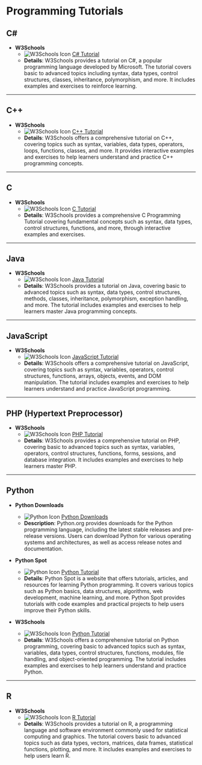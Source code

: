 # Programming Tutorials

## C#

- **W3Schools**
  - ![W3Schools Icon](https://www.w3schools.com/images/w3schoolscom_gray.gif) [C# Tutorial](https://www.w3schools.com/cs/index.php)
  - **Details**: W3Schools provides a tutorial on C#, a popular programming language developed by Microsoft. The tutorial covers basic to advanced topics including syntax, data types, control structures, classes, inheritance, polymorphism, and more. It includes examples and exercises to reinforce learning.

---

## C++

- **W3Schools**
  - ![W3Schools Icon](https://www.w3schools.com/images/w3schoolscom_gray.gif) [C++ Tutorial](https://www.w3schools.com/cpp/default.asp)
  - **Details**: W3Schools offers a comprehensive tutorial on C++, covering topics such as syntax, variables, data types, operators, loops, functions, classes, and more. It provides interactive examples and exercises to help learners understand and practice C++ programming concepts.

---

## C

- **W3Schools**
  - ![W3Schools Icon](https://www.w3schools.com/images/w3schoolscom_gray.gif) [C Tutorial](https://www.w3schools.com/c/index.php)
  - **Details**: W3Schools provides a comprehensive C Programming Tutorial covering fundamental concepts such as syntax, data types, control structures, functions, and more, through interactive examples and exercises.

---

## Java

- **W3Schools**
  - ![W3Schools Icon](https://www.w3schools.com/images/w3schoolscom_gray.gif) [Java Tutorial](https://www.w3schools.com/java/default.asp)
  - **Details**: W3Schools provides a tutorial on Java, covering basic to advanced topics such as syntax, data types, control structures, methods, classes, inheritance, polymorphism, exception handling, and more. The tutorial includes examples and exercises to help learners master Java programming concepts.

---

## JavaScript

- **W3Schools**
  - ![W3Schools Icon](https://www.w3schools.com/images/w3schoolscom_gray.gif) [JavaScript Tutorial](https://www.w3schools.com/js/default.asp)
  - **Details**: W3Schools offers a comprehensive tutorial on JavaScript, covering topics such as syntax, variables, operators, control structures, functions, arrays, objects, events, and DOM manipulation. The tutorial includes examples and exercises to help learners understand and practice JavaScript programming.

---

## PHP (Hypertext Preprocessor)

- **W3Schools**
  - ![W3Schools Icon](https://www.w3schools.com/images/w3schoolscom_gray.gif) [PHP Tutorial](https://www.w3schools.com/php/default.asp)
  - **Details**: W3Schools provides a comprehensive tutorial on PHP, covering basic to advanced topics such as syntax, variables, operators, control structures, functions, forms, sessions, and database integration. It includes examples and exercises to help learners master PHP.

---

## Python

- **Python Downloads**
  - ![Python Icon](https://www.python.org/static/apple-touch-icon-144x144-precomposed.png) [Python Downloads](https://www.python.org/downloads/)
  - **Description**: Python.org provides downloads for the Python programming language, including the latest stable releases and pre-release versions. Users can download Python for various operating systems and architectures, as well as access release notes and documentation.

- **Python Spot**
  - ![Python Icon](https://www.python.org/static/apple-touch-icon-144x144-precomposed.png) [Python Tutorial](https://pythonspot.com/)
  - **Details**: Python Spot is a website that offers tutorials, articles, and resources for learning Python programming. It covers various topics such as Python basics, data structures, algorithms, web development, machine learning, and more. Python Spot provides tutorials with code examples and practical projects to help users improve their Python skills.

- **W3Schools**
  - ![W3Schools Icon](https://www.w3schools.com/images/w3schoolscom_gray.gif) [Python Tutorial](https://www.w3schools.com/python/)
  - **Details**: W3Schools offers a comprehensive tutorial on Python programming, covering basic to advanced topics such as syntax, variables, data types, control structures, functions, modules, file handling, and object-oriented programming. The tutorial includes examples and exercises to help learners understand and practice Python.

---

## R

- **W3Schools**
  - ![W3Schools Icon](https://www.w3schools.com/images/w3schoolscom_gray.gif) [R Tutorial](https://www.w3schools.com/r/default.asp)
  - **Details**: W3Schools provides a tutorial on R, a programming language and software environment commonly used for statistical computing and graphics. The tutorial covers basic to advanced topics such as data types, vectors, matrices, data frames, statistical functions, plotting, and more. It includes examples and exercises to help users learn R.
